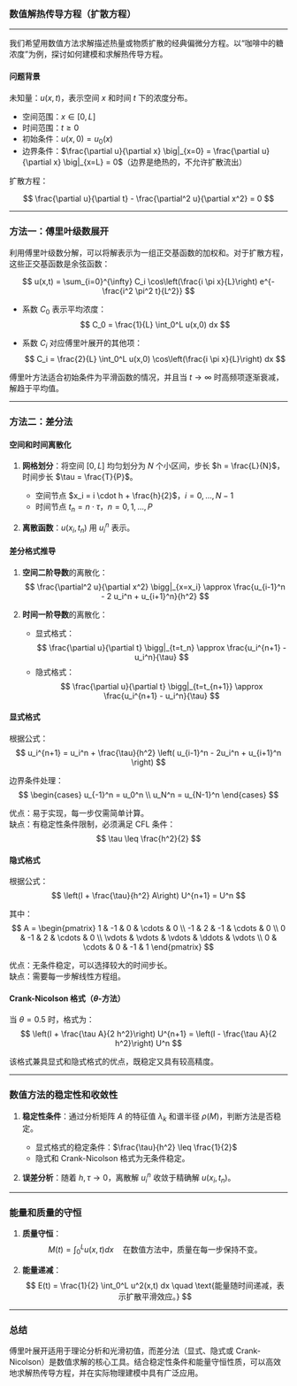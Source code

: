 ### 数值解热传导方程（扩散方程）

---

我们希望用数值方法求解描述热量或物质扩散的经典偏微分方程。以“咖啡中的糖浓度”为例，探讨如何建模和求解热传导方程。

#### 问题背景

未知量：$u(x,t)$，表示空间 $x$ 和时间 $t$ 下的浓度分布。

- 空间范围：$x \in [0, L]$
- 时间范围：$t \geq 0$
- 初始条件：$u(x,0) = u_0(x)$
- 边界条件：$\frac{\partial u}{\partial x} \big|_{x=0} = \frac{\partial u}{\partial x} \big|_{x=L} = 0$（边界是绝热的，不允许扩散流出）

扩散方程：

$$
\frac{\partial u}{\partial t} - \frac{\partial^2 u}{\partial x^2} = 0
$$

---

### 方法一：傅里叶级数展开

利用傅里叶级数分解，可以将解表示为一组正交基函数的加权和。对于扩散方程，这些正交基函数是余弦函数：

$$
u(x,t) = \sum_{i=0}^{\infty} C_i \cos\left(\frac{i \pi x}{L}\right) e^{-\frac{i^2 \pi^2 t}{L^2}}
$$

- 系数 $C_0$ 表示平均浓度：
  $$
  C_0 = \frac{1}{L} \int_0^L u(x,0) dx
  $$

- 系数 $C_i$ 对应傅里叶展开的其他项：
  $$
  C_i = \frac{2}{L} \int_0^L u(x,0) \cos\left(\frac{i \pi x}{L}\right) dx
  $$

傅里叶方法适合初始条件为平滑函数的情况，并且当 $t \to \infty$ 时高频项逐渐衰减，解趋于平均值。

---

### 方法二：差分法

#### 空间和时间离散化

1. **网格划分**：将空间 $[0, L]$ 均匀划分为 $N$ 个小区间，步长 $h = \frac{L}{N}$，时间步长 $\tau = \frac{T}{P}$。

   - 空间节点 $x_i = i \cdot h + \frac{h}{2}$，$i = 0, \dots, N-1$
   - 时间节点 $t_n = n \cdot \tau$，$n = 0, 1, \dots, P$

2. **离散函数**：$u(x_i, t_n)$ 用 $u_i^n$ 表示。

#### 差分格式推导

1. **空间二阶导数**的离散化：
   $$
   \frac{\partial^2 u}{\partial x^2} \bigg|_{x=x_i} \approx \frac{u_{i-1}^n - 2 u_i^n + u_{i+1}^n}{h^2}
   $$

2. **时间一阶导数**的离散化：
   - 显式格式：
     $$
     \frac{\partial u}{\partial t} \bigg|_{t=t_n} \approx \frac{u_i^{n+1} - u_i^n}{\tau}
     $$
   - 隐式格式：
     $$
     \frac{\partial u}{\partial t} \bigg|_{t=t_{n+1}} \approx \frac{u_i^{n+1} - u_i^n}{\tau}
     $$

#### 显式格式

根据公式：
$$
u_i^{n+1} = u_i^n + \frac{\tau}{h^2} \left( u_{i-1}^n - 2u_i^n + u_{i+1}^n \right)
$$

边界条件处理：
$$
\begin{cases}
u_{-1}^n = u_0^n \\
u_N^n = u_{N-1}^n
\end{cases}
$$

优点：易于实现，每一步仅需简单计算。  
缺点：有稳定性条件限制，必须满足 CFL 条件：
$$
\tau \leq \frac{h^2}{2}
$$

#### 隐式格式

根据公式：
$$
\left(I + \frac{\tau}{h^2} A\right) U^{n+1} = U^n
$$

其中：
$$
A = \begin{pmatrix}
1 & -1 & 0 & \cdots & 0 \\
-1 & 2 & -1 & \cdots & 0 \\
0 & -1 & 2 & \cdots & 0 \\
\vdots & \vdots & \vdots & \ddots & \vdots \\
0 & \cdots & 0 & -1 & 1
\end{pmatrix}
$$

优点：无条件稳定，可以选择较大的时间步长。  
缺点：需要每一步解线性方程组。

#### Crank-Nicolson 格式（$\theta$-方法）

当 $\theta = 0.5$ 时，格式为：
$$
\left(I + \frac{\tau A}{2 h^2}\right) U^{n+1} = \left(I - \frac{\tau A}{2 h^2}\right) U^n
$$

该格式兼具显式和隐式格式的优点，既稳定又具有较高精度。

---

### 数值方法的稳定性和收敛性

1. **稳定性条件**：通过分析矩阵 $A$ 的特征值 $\lambda_k$ 和谱半径 $\rho(M)$，判断方法是否稳定。

   - 显式格式的稳定条件：$\frac{\tau}{h^2} \leq \frac{1}{2}$
   - 隐式和 Crank-Nicolson 格式为无条件稳定。

2. **误差分析**：随着 $h, \tau \to 0$，离散解 $u_i^n$ 收敛于精确解 $u(x_i, t_n)$。

---

### 能量和质量的守恒

1. **质量守恒**：
   $$ 
   M(t) = \int_0^L u(x,t) dx \quad \text{在数值方法中，质量在每一步保持不变。}
   $$

2. **能量递减**：
   $$ 
   E(t) = \frac{1}{2} \int_0^L u^2(x,t) dx \quad \text{能量随时间递减，表示扩散平滑效应。}
   $$

---

### 总结

傅里叶展开适用于理论分析和光滑初值，而差分法（显式、隐式或 Crank-Nicolson）是数值求解的核心工具。结合稳定性条件和能量守恒性质，可以高效地求解热传导方程，并在实际物理建模中具有广泛应用。